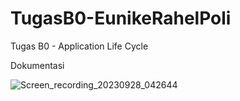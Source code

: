 # TugasB0-EunikeRahelPoli
Tugas B0 - Application Life Cycle

Dokumentasi 

![Screen_recording_20230928_042644](https://github.com/rahelew/TugasB0-EunikeRahelPoli/assets/132439683/eaa12f12-0de3-492b-bf5e-293b441b7b92)
